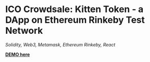 # ICO Crowdsale: Kitten Token - a DApp on Ethereum Rinkeby Test Network

*Solidity, Web3, Metamask, Ethereum Rinkeby, React*

**[DEMO here](https://ziweidream.github.io/token-sale-react/)**
